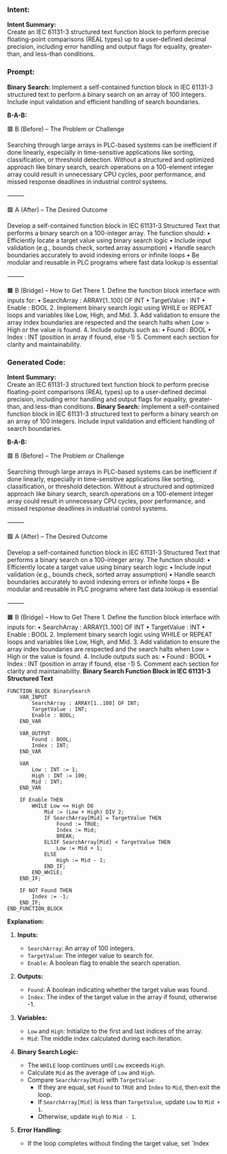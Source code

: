### Intent:
**Intent Summary:**  
Create an IEC 61131-3 structured text function block to perform precise floating-point comparisons (REAL types) up to a user-defined decimal precision, including error handling and output flags for equality, greater-than, and less-than conditions.

### Prompt:
**Binary Search:**
Implement a self-contained function block in IEC 61131-3 structured text to perform a binary search on an array of 100 integers. Include input validation and efficient handling of search boundaries.

**B-A-B:**

🟥 B (Before) – The Problem or Challenge

Searching through large arrays in PLC-based systems can be inefficient if done linearly, especially in time-sensitive applications like sorting, classification, or threshold detection. Without a structured and optimized approach like binary search, search operations on a 100-element integer array could result in unnecessary CPU cycles, poor performance, and missed response deadlines in industrial control systems.

⸻

🟩 A (After) – The Desired Outcome

Develop a self-contained function block in IEC 61131-3 Structured Text that performs a binary search on a 100-integer array. The function should:
	•	Efficiently locate a target value using binary search logic
	•	Include input validation (e.g., bounds check, sorted array assumption)
	•	Handle search boundaries accurately to avoid indexing errors or infinite loops
	•	Be modular and reusable in PLC programs where fast data lookup is essential

⸻

🟧 B (Bridge) – How to Get There
	1.	Define the function block interface with inputs for:
	•	SearchArray : ARRAY[1..100] OF INT
	•	TargetValue : INT
	•	Enable : BOOL
	2.	Implement binary search logic using WHILE or REPEAT loops and variables like Low, High, and Mid.
	3.	Add validation to ensure the array index boundaries are respected and the search halts when Low > High or the value is found.
	4.	Include outputs such as:
	•	Found : BOOL
	•	Index : INT (position in array if found, else -1)
	5.	Comment each section for clarity and maintainability.

### Generated Code:
**Intent Summary:**  
Create an IEC 61131-3 structured text function block to perform precise floating-point comparisons (REAL types) up to a user-defined decimal precision, including error handling and output flags for equality, greater-than, and less-than conditions.
**Binary Search:**
Implement a self-contained function block in IEC 61131-3 structured text to perform a binary search on an array of 100 integers. Include input validation and efficient handling of search boundaries.

**B-A-B:**

🟥 B (Before) – The Problem or Challenge

Searching through large arrays in PLC-based systems can be inefficient if done linearly, especially in time-sensitive applications like sorting, classification, or threshold detection. Without a structured and optimized approach like binary search, search operations on a 100-element integer array could result in unnecessary CPU cycles, poor performance, and missed response deadlines in industrial control systems.

⸻

🟩 A (After) – The Desired Outcome

Develop a self-contained function block in IEC 61131-3 Structured Text that performs a binary search on a 100-integer array. The function should:
	•	Efficiently locate a target value using binary search logic
	•	Include input validation (e.g., bounds check, sorted array assumption)
	•	Handle search boundaries accurately to avoid indexing errors or infinite loops
	•	Be modular and reusable in PLC programs where fast data lookup is essential

⸻

🟧 B (Bridge) – How to Get There
	1.	Define the function block interface with inputs for:
	•	SearchArray : ARRAY[1..100] OF INT
	•	TargetValue : INT
	•	Enable : BOOL
	2.	Implement binary search logic using WHILE or REPEAT loops and variables like Low, High, and Mid.
	3.	Add validation to ensure the array index boundaries are respected and the search halts when Low > High or the value is found.
	4.	Include outputs such as:
	•	Found : BOOL
	•	Index : INT (position in array if found, else -1)
	5.	Comment each section for clarity and maintainability. **Binary Search Function Block in IEC 61131-3 Structured Text**

```structuredtext
FUNCTION_BLOCK BinarySearch
    VAR_INPUT
        SearchArray : ARRAY[1..100] OF INT;
        TargetValue : INT;
        Enable : BOOL;
    END_VAR

    VAR_OUTPUT
        Found : BOOL;
        Index : INT;
    END_VAR

    VAR
        Low : INT := 1;
        High : INT := 100;
        Mid : INT;
    END_VAR

    IF Enable THEN
        WHILE Low <= High DO
            Mid := (Low + High) DIV 2;
            IF SearchArray[Mid] = TargetValue THEN
                Found := TRUE;
                Index := Mid;
                BREAK;
            ELSIF SearchArray[Mid] < TargetValue THEN
                Low := Mid + 1;
            ELSE
                High := Mid - 1;
            END_IF;
        END_WHILE;
    END_IF;

    IF NOT Found THEN
        Index := -1;
    END_IF;
END_FUNCTION_BLOCK
```

**Explanation:**

1. **Inputs:**
   - `SearchArray`: An array of 100 integers.
   - `TargetValue`: The integer value to search for.
   - `Enable`: A boolean flag to enable the search operation.

2. **Outputs:**
   - `Found`: A boolean indicating whether the target value was found.
   - `Index`: The index of the target value in the array if found, otherwise -1.

3. **Variables:**
   - `Low` and `High`: Initialize to the first and last indices of the array.
   - `Mid`: The middle index calculated during each iteration.

4. **Binary Search Logic:**
   - The `WHILE` loop continues until `Low` exceeds `High`.
   - Calculate `Mid` as the average of `Low` and `High`.
   - Compare `SearchArray[Mid]` with `TargetValue`:
     - If they are equal, set `Found` to `TRUE` and `Index` to `Mid`, then exit the loop.
     - If `SearchArray[Mid]` is less than `TargetValue`, update `Low` to `Mid + 1`.
     - Otherwise, update `High` to `Mid - 1`.

5. **Error Handling:**
   - If the loop completes without finding the target value, set `Index
